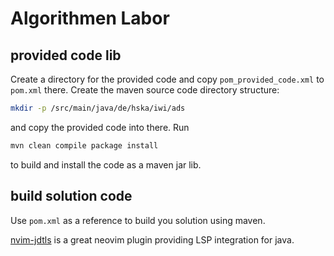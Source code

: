 # Algorithmen Labor

## provided code lib
Create a directory for the provided code and copy `pom_provided_code.xml` to `pom.xml` there.
Create the maven source code directory structure:
```bash
mkdir -p /src/main/java/de/hska/iwi/ads
```
and copy the provided code into there.
Run
```bash
mvn clean compile package install
```
to build and install the code as a maven jar lib.

## build solution code
Use `pom.xml` as a reference to build you solution using maven.


[nvim-jdtls](https://github.com/mfussenegger/nvim-jdtls) is a great neovim plugin providing LSP integration for java.
